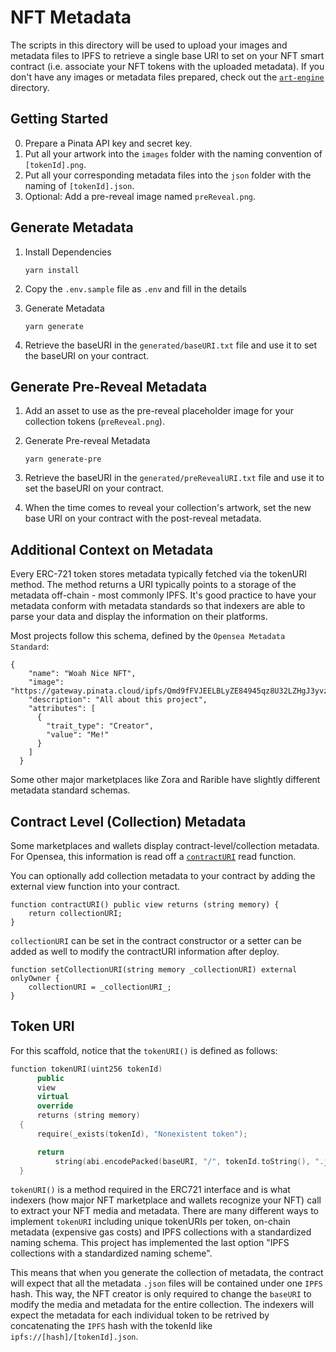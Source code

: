 # NFT Metadata

The scripts in this directory will be used to upload your images and metadata files to IPFS to retrieve a single base URI to set on your NFT smart contract (i.e. associate your NFT tokens with the uploaded metadata). If you don't have any images or metadata files prepared, check out the [`art-engine`](../art-engine) directory.

## Getting Started

0. Prepare a Pinata API key and secret key.
1. Put all your artwork into the `images` folder with the naming convention of `[tokenId].png`.
2. Put all your corresponding metadata files into the `json` folder with the naming of `[tokenId].json`.
3. Optional: Add a pre-reveal image named `preReveal.png`.

## Generate Metadata

1. Install Dependencies

   ```
   yarn install
   ```

1. Copy the `.env.sample` file as `.env` and fill in the details

1. Generate Metadata

   ```
   yarn generate
   ```

1. Retrieve the baseURI in the `generated/baseURI.txt` file and use it to set the baseURI on your contract.

## Generate Pre-Reveal Metadata

1. Add an asset to use as the pre-reveal placeholder image for your collection tokens (`preReveal.png`).

1. Generate Pre-reveal Metadata

   ```
   yarn generate-pre
   ```

1. Retrieve the baseURI in the `generated/preRevealURI.txt` file and use it to set the baseURI on your contract.

1. When the time comes to reveal your collection's artwork, set the new base URI on your contract with the post-reveal metadata.

## Additional Context on Metadata

Every ERC-721 token stores metadata typically fetched via the tokenURI method. The method returns a URI typically points to a storage of the metadata off-chain - most commonly IPFS. It's good practice to have your metadata conform with metadata standards so that indexers are able to parse your data and display the information on their platforms.

Most projects follow this schema, defined by the `Opensea Metadata Standard`:

```
{
    "name": "Woah Nice NFT",
    "image": "https://gateway.pinata.cloud/ipfs/Qmd9fFVJEELBLyZE84945qz8U32LZHgJ3yvzPbU4L2vxvD",
    "description": "All about this project",
    "attributes": [
      {
        "trait_type": "Creator",
        "value": "Me!"
      }
    ]
  }
```

Some other major marketplaces like Zora and Rarible have slightly different metadata standard schemas.

## Contract Level (Collection) Metadata

Some marketplaces and wallets display contract-level/collection metadata. For Opensea, this information is read off a [`contractURI`](https://docs.opensea.io/docs/contract-level-metadata) read function.

You can optionally add collection metadata to your contract by adding the external view function into your contract.

```
function contractURI() public view returns (string memory) {
    return collectionURI;
}
```

`collectionURI` can be set in the contract constructor or a setter can be added as well to modify the contractURI information after deploy.

```
function setCollectionURI(string memory _collectionURI) external onlyOwner {
    collectionURI = _collectionURI_;
}
```

## Token URI

For this scaffold, notice that the `tokenURI()` is defined as follows:

```cpp
function tokenURI(uint256 tokenId)
      public
      view
      virtual
      override
      returns (string memory)
  {
      require(_exists(tokenId), "Nonexistent token");

      return
          string(abi.encodePacked(baseURI, "/", tokenId.toString(), ".json"));
  }
```

`tokenURI()` is a method required in the ERC721 interface and is what indexers (how major NFT marketplace and wallets recognize your NFT) call to extract your NFT media and metadata. There are many different ways to implement `tokenURI` including unique tokenURIs per token, on-chain metadata (expensive gas costs) and IPFS collections with a standardized naming schema. This project has implemented the last option "IPFS collections with a standardized naming scheme".

This means that when you generate the collection of metadata, the contract will expect that all the metadata `.json` files will be contained under one `IPFS` hash. This way, the NFT creator is only required to change the `baseURI` to modify the media and metadata for the entire collection. The indexers will expect the metadata for each individual token to be retrived by concatenating the `IPFS` hash with the tokenId like `ipfs://[hash]/[tokenId].json`.
